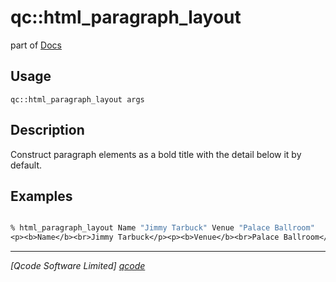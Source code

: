 qc::html_paragraph_layout
=========================

part of [Docs](../index.md)

Usage
-----
`qc::html_paragraph_layout args`

Description
-----------
Construct paragraph elements as a bold title with the detail below it by default.

Examples
--------
```tcl

% html_paragraph_layout Name "Jimmy Tarbuck" Venue "Palace Ballroom"
<p><b>Name</b><br>Jimmy Tarbuck</p><p><b>Venue</b><br>Palace Ballroom</p>

```

----------------------------------
*[Qcode Software Limited] [qcode]*

[qcode]: http://www.qcode.co.uk "Qcode Software"